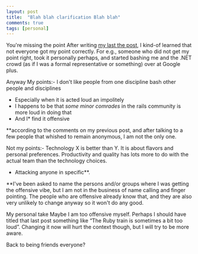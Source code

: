 ```yaml
---
layout: post
title:  "Blah blah clarification Blah blah"
comments: true
tags: [personal]
---
```


You're missing the point
After writing [my last the post](http://kenegozi.com/blog/2011/07/08/the-ruby-train-goes-blah-blah-blah), I kind-of learned that not everyone got my point correctly. For e.g., someone who did not get my point right, took it personally perhaps, and started bashing me and the .NET crowd (as if I was a formal representative or something) over at Google plus. 



Anyway 
My points:- I don't like people from one discipline bash other people and disciplines
- Especially when it is acted loud an impolitely
- I happens to be that *some minor comrades* in the rails community is more loud in doing that
- And I* find it offensive

**according to the comments on my previous post, and after talking to a few people that whished to remain anonymous, I am not the only one.


Not my points:- Technology X is better than Y. It is about flavors and personal preferences. Productivity and quality has lots more to do with the actual team than the technology choices.
- Attacking anyone in specific**.

**I've been asked to name the persons and/or groups where I was getting the offensive vibe, but I am not in the business of name calling and finger pointing. The people who are offensive already know that, and they are also very unlikely to change anyway so it won't do any good.


My personal take
Maybe I am too offensive myself. Perhaps I should have titled that last post something like “The Ruby train is sometimes a bit too loud”. Changing it now will hurt the context though, but I will try to be more aware.



Back to being friends everyone?

